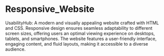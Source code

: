 # Responsive_Website
UsabilityHub: A modern and visually appealing website crafted with HTML and CSS. Responsive design ensures seamless adaptability to different screen sizes, offering users an optimal viewing experience on desktops, tablets, and smartphones. The website features a user-friendly interface, engaging content, and fluid layouts, making it accessible to a diverse audience.
